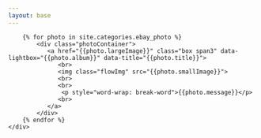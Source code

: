 ```yaml
---
layout: base
---
```


<link rel="stylesheet" href="/css/photo.css" type="text/css" />
<link rel="stylesheet" href="/css/lightbox.css" type="text/css" />

<div class="container">
	<div class="container-fluid" id="ebayPhoto">

        {% for photo in site.categories.ebay_photo %}
            <div class="photoContainer">
        	   <a href="{{photo.largeImage}}" class="box span3" data-lightbox="{{photo.album}}" data-title="{{photo.title}}">
        		  <br>
        		  <img class="flowImg" src="{{photo.smallImage}}">
        		  <br>
        		  <br>
        	   	   <p style="word-wrap: break-word">{{photo.message}}</p>
        		  <br>
        	   </a>  
            </div>
        {% endfor %}
    </div>
</div>

<script src="/js/masonry.pkgd.min.js"></script>
<script src="/js/imagesloaded.3.1.8.js"></script>
<script src="/js/lightbox.2.7.1.js"></script>
 

<script>
    $(document).ready(function(){
        var $container=$("#ebayPhoto");
        $(".photoContainer").imagesLoaded(function(){
            $container.masonry({
                itemSelector:'.box',
                isAnimated:true,
            });
        });
    })
</script>
